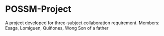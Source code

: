 # POSSM-Project
A project developed for three-subject collaboration requirement. Members: Esaga, Lomiguen, Quiñones, Wong
Son of a father

